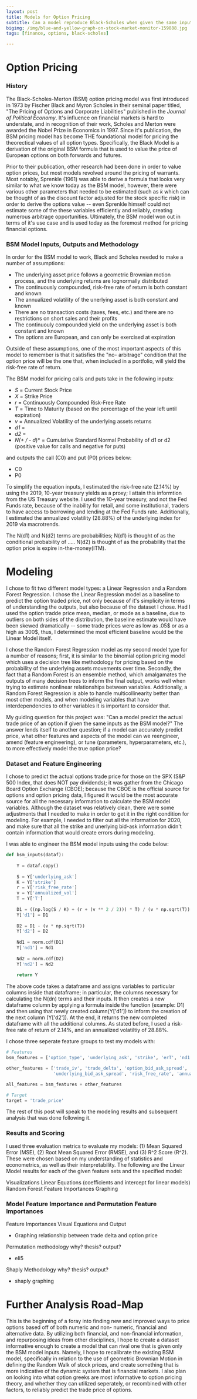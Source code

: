 ```yaml
---
layout: post
title: Models for Option Pricing
subtitle: Can a model reproduce Black-Scholes when given the same inputs?
bigimg: /img/blue-and-yellow-graph-on-stock-market-monitor-159888.jpg
tags: [finance, options, black-scholes]

---
```


# Option Pricing

### History
The Black-Scholes-Merton (BSM) option pricing model was first introduced in 1973 by Fischer Black and Myron Scholes in their
seminal paper titled, "The Pricing of Options and Corporate Liabilities" published in the *Journal of Political Economy*. It's
influence on financial markets is hard to understate, and in recognition of their work, Scholes and Merton were awarded the 
Nobel Prize in Economics in 1997. Since it's publication, the BSM pricing model has become THE foundational model for pricing 
the theorectical values of all option types. Specifically, the Black Model is a derivation of the original BSM formula that 
is used to value the price of European options on both forwards and futures. 

Prior to their publication, other research had been done in order to value option prices, but most models revolved around the 
pricing of warrants. Most notably, Sprenkle (1961) was able to derive a formula that looks very similar to what we know today 
as the BSM model, however, there were various other parameters that needed to be estimated (such as *k* which can be thought 
of as the discount factor adjusted for the stock specific risk) in order to derive the options value -- even Sprenkle 
himself could not estimate some of the these variables efficiently and reliably, creating numerous arbitrage opportunities. 
Ultimately, the BSM model won out in terms of it's use case and is used today as the foremost method for pricing financial 
options.


### BSM Model Inputs, Outputs and Methodology
In order for the BSM model to work, Black and Scholes needed to make a number of assumptions:
 
  - The underlying asset price follows a geometric Brownian motion process, and the underlying returns are lognormally      distributed 
  - The continuously compounded, risk-free rate of return is both constant and known
  - The annualized volatility of the unerlying asset is both constant and known
  - There are no transaction costs (taxes, fees, etc.) and there are no restrictions on short sales and their profits
  - The continuouly compounded yield on the underlying asset is both constant and known
  - The options are European, and can only be exercised at expiration
 
Outside of these assumptions, one of the most important aspects of this model to remember is that it satisfies the "no-
arbitrage" condition that the option price will be the one that, when included in a portfolio, will yield the risk-free rate 
of return. 

The BSM model for pricing calls and puts take in the following inputs:

- *S* = Current Stock Price
- *X* = Strike Price
- *r* = Continuously Compounded Risk-Free Rate 
- *T* = Time to Maturity (based on the percentage of the year left until expiration)
- *v* = Annualized Volatility of the underlying assets returns
- *d1* = 
- *d2* = 
- *N(+ / - d*)* = Cumulative Standard Normal Probability of d1 or d2 (positive value for calls and negative for puts)

and outputs the call (C0) and put (P0) prices below:

- C0
- P0

To simplify the equation inputs, I estimated the risk-free rate (2.14%) by using the 2019, 10-year treasury yields as a 
proxy; I attain this informtion from the US Treasury website. I used the 10-year treasury, and not the Fed Funds rate, because 
of the inability for retail, and some institutional, traders to have access to borrowing and lending at the Fed Funds rate. 
Additionally, I estimated the annualized volatility (28.88%) of the underlying index for 2019 via macrotrends.

The N(d1) and N(d2) terms are probabilities; N(d1) is thought of as the conditional probability of ..... N(d2) is thought of 
as the probability that the option price is expire in-the-money(ITM). 


# Modeling
I chose to fit two different model types: a Linear Regression and a Random Forest Regression. I chose the Linear Regression 
model as a baseline to predict the option traded price, not only because of it's simplicity in terms of understanding the 
outputs, but also because of the dataset I chose. Had I used the option tradde price mean, median, or mode as a baseline, due 
to outliers on both sides of the distribution, the baseline estimate would have been skewed dramatically -- some trade prices 
were as low as .05$ or as a high as 300$, thus, I determined the most efficient baseline would be the Linear Model itself.

I chose the Random Forest Regression model as my second model type for a number of reasons; first, it is similar to the 
binomial option pricing model which uses a decision tree like methodology for pricing based on the probability of the 
underlying assets movements over time. Secondly, the fact that a Random Forest is an ensemble method, which amalgamates the 
outputs of many decision trees to inform the final output, works well when trying to estimate nonlinear relationships between 
variables. Additionally, a Random Forest Regression is able to handle multicollinearity better than most other models, and 
when modeling variables that have interdependencies to other variables it is important to consider that.

My guiding question for this project was: "Can a model predict the actual trade price of an option if given the same inputs
as the BSM model?" The answer lends itself to another question; if a model can accurately predict price, what other features 
and aspects of the model can we reengineer, amend (feature engineering), or tune (parameters, hyperparameters, etc.), to more 
effectively model the true option price?

### Dataset and Feature Engineering 
I chose to predict the actual options trade price for those on the SPX (S&P 500 Index, that does NOT pay dividends); it was 
gather from the Chicago Board Option Exchange (CBOE); because the CBOE is the official source for options and option pricing 
data, I figured it would be the most accurate source for all the necessary information to calculate the BSM model variables. 
Although the dataset was relatively clean, there were some adjustments that I needed to make in order to get it in the right 
condition for modeling. For example, I needed to filter out all the information for 2020, and make sure that all the strike 
and unerlying bid-ask information didn't contain information that would create errors during modeling. 

I was able to engineer the BSM model inputs using the code below:

```python
def bsm_inputs(dataf):
    
    Y = dataf.copy()
    
    S = Y['underlying_ask']
    K = Y['strike']
    r = Y['risk_free_rate']
    v = Y['annualized_vol']
    T = Y['T']
    
    D1 = ((np.log(S / K) + (r + (v ** 2 / 2))) * T) / (v * np.sqrt(T))
    Y['d1'] = D1
    
    D2 = D1 - (v * np.sqrt(T))
    Y['d2'] = D2
    
    Nd1 = norm.cdf(D1)
    Y['nd1'] = Nd1
    
    Nd2 = norm.cdf(D2)
    Y['nd2'] = Nd2
    
    return Y
```

The above code takes a dataframe and assigns variables to particular columns inside that dataframe; in particular, the columns 
necessary for calculating the N(dn) terms and their inputs. It then creates a new dataframe column by applying a formula 
inside the function (example: D1) and then using that newly created column(Y['d1']) to inform the creation of the next column 
(Y['d2']). At the end, it returns the new completed dataframe with all the additional columns. As stated before, I used a 
risk-free rate of return of 2.14%, and an annualized volatiltiy of 28.88%. 

I chose three seperate feature groups to test my models with:

```python
# Features
bsm_features = ['option_type', 'underlying_ask', 'strike', 'erT', 'nd1', 'nd2']

other_features = ['trade_iv', 'trade_delta', 'option_bid_ask_spread',
                  'underlying_bid_ask_spread', 'risk_free_rate', 'annualized_vol']

all_features = bsm_features + other_features

# Target 
target = 'trade_price'
```
The rest of this post will speak to the modeling results and subsequent analysis that was done following it.

### Results and Scoring
I used three evaluation metrics to evaluate my models: (1) Mean Squared Error (MSE), (2) Root Mean Squared Error (RMSE), and
(3) R^2 Score (R^2). These were chosen based on my understanding of statistics and econometrics, as well as their 
interpretability. The following are the Linear Model results for each of the given feature sets and the specified model:




Visualizations
Linear Equations (coefficients and intercept for linear models)
Random Forest Feature Importances Graphing


### Model Feature Importance and Permutation Feature Importances
Feature Importances
Visual
Equations and Output
- Graphing relationship between trade delta and option price


Permutation methodology
why? thesis? output?
- eli5 

Shaply Methodology
why? thesis? output?
- shaply graphing



# Further Analysis Road-Map
This is the beginning of a foray into finding new and improved ways to price options based off of both numeric and non-
numeric, financial and alternative data. By utilizing both financial, and non-financial information, and repurposing ideas 
from other disciplines, I hope to create a dataset informative enough to create a model that can rival one that is 
given only the BSM model inputs. Namely, I hope to recalibrate the existing BSM model, specifically in relation to the use of 
geometric Brownian Motion in defining the Random Walk of stock prices, and create something that is more indicative of the 
dynamic system that is financial markets. I also plan on looking into what option greeks are most informative to option 
pricing theory, and whether they can utilized seperately, or recombined with other factors, to reliably predict the trade 
price of options.


